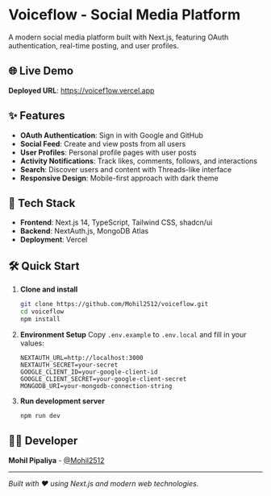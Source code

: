 # Voiceflow - Social Media Platform

A modern social media platform built with Next.js, featuring OAuth authentication, real-time posting, and user profiles.

## 🌐 Live Demo

**Deployed URL**: https://voicef1ow.vercel.app

## ✨ Features

- **OAuth Authentication**: Sign in with Google and GitHub
- **Social Feed**: Create and view posts from all users
- **User Profiles**: Personal profile pages with user posts
- **Activity Notifications**: Track likes, comments, follows, and interactions
- **Search**: Discover users and content with Threads-like interface
- **Responsive Design**: Mobile-first approach with dark theme

## 🚀 Tech Stack

- **Frontend**: Next.js 14, TypeScript, Tailwind CSS, shadcn/ui
- **Backend**: NextAuth.js, MongoDB Atlas
- **Deployment**: Vercel

## 🛠️ Quick Start

1. **Clone and install**
   ```bash
   git clone https://github.com/Mohil2512/voiceflow.git
   cd voiceflow
   npm install
   ```

2. **Environment Setup**
   Copy `.env.example` to `.env.local` and fill in your values:
   ```env
   NEXTAUTH_URL=http://localhost:3000
   NEXTAUTH_SECRET=your-secret
   GOOGLE_CLIENT_ID=your-google-client-id
   GOOGLE_CLIENT_SECRET=your-google-client-secret
   MONGODB_URI=your-mongodb-connection-string
   ```

3. **Run development server**
   ```bash
   npm run dev
   ```

## 👨‍💻 Developer

**Mohil Pipaliya** - [@Mohil2512](https://github.com/Mohil2512)

---

*Built with ❤️ using Next.js and modern web technologies.*
